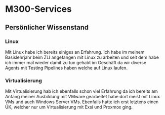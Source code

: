 # M300-Services

## Persönlicher Wissenstand

### Linux

Mit Linux habe ich bereits einiges an Erfahrung. Ich habe im meinem Basislehrjahr beim ZLI angefangen mit Linux zu arbeiten und seit dem habe ich immer mal wieder damit zu tun gehabt im Geschäft da wir diverse Agents mit Testing Pipelines haben welche auf Linux laufen.

### Virtualisierung 

Mit Virtualisierung hab ich ebenfalls schon viel Erfahrung da ich bereits am Anfang meiner Ausbildung mit VMware gearbeitet habe dort meist mit Linux VMs und auch Windows Server VMs. Ebenfalls hatte ich erst letztens einen ÜK, welcher nur um Virtualisierung mit Exsi und Proxmox ging.

